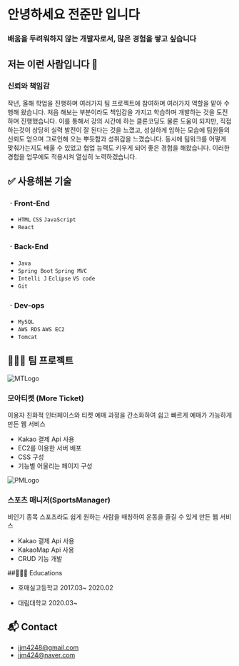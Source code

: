 # 안녕하세요 전준만 입니다

### 배움을 두려워하지 않는 개발자로서, 많은 경험을 쌓고 싶습니다

## 저는 이런 사람입니다 🙌

### 신뢰와 책임감
 작년, 올해 학업을 진행하며 여러가지 팀 프로젝트에 참여하며 여러가지 역할을 맡아 수행해 왔습니다.
 처음 해보는 부분이라도 책임감을 가지고 학습하며 개발하는 것을 도전하며 진행했습니다. 이를 통해서 
 강의 시간에 하는 클론코딩도 물론 도움이 되지만, 직접 하는것이 상당히 실력 발전이 잘 된다는 것을 느꼈고,
 성실하게 임하는 모습에 팀원들의 신뢰도 얻으며 그로인해 오는 뿌듯함과 성취감을 느꼈습니다.
 동시에 팀워크를 어떻게 맞춰가는지도 배울 수 있었고 협업 능력도 키우게 되어 좋은 경험을 해왔습니다.
 이러한 경험을 업무에도 적용시켜 열심히 노력하겠습니다.

## ✅ 사용해본 기술

### ㆍFront-End

- `HTML` `CSS` `JavaScript`
- `React`

### ㆍBack-End

- `Java`
- `Spring Boot` `Spring MVC`
- `Intelli J` `Eclipse` `VS code`
- `Git`

### ㆍDev-ops
- `MySQL`
- `AWS RDS` `AWS EC2`
- `Tomcat`

## 🧑‍🤝‍🧑 팀 프로젝트

![MTLogo](https://github.com/user-attachments/assets/f73907df-3851-47a4-b3d7-c995ada068a8)

### 모아티켓 (More Ticket)
이용자 친화적 인터페이스와 티켓 예매 과정을 간소화하여 쉽고 빠르게 예매가 가능하게 만든 웹 서비스
- Kakao 결제 Api 사용
- EC2를 이용한 서버 배포
- CSS 구성
- 기능별 어울리는 페이지 구성


![PMLogo](https://github.com/user-attachments/assets/8a829435-5b24-4cc7-8921-664a891fc2d8)

### 스포츠 매니저(SportsManager)
비인기 종목 스포츠라도 쉽게 원하는 사람을 매칭하여 운동을 즐길 수 있게 만든 웹 서비스
- Kakao 결제 Api 사용
- KakaoMap Api 사용
- CRUD 기능 개발
  
##👨🏻‍🎓 Educations
- 호매실고등학교
  2017.03~ 2020.02

- 대림대학교
  2020.03~
  
## 📬 Contact
- jjm4248@gmail.com
- jjm424@naver.com
